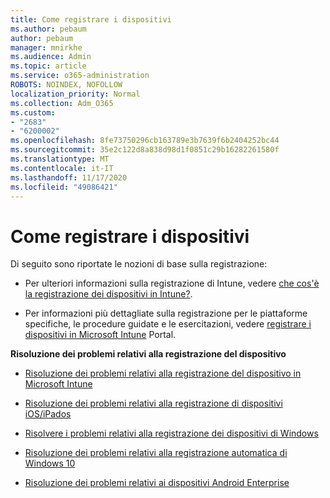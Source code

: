 ```yaml
---
title: Come registrare i dispositivi
ms.author: pebaum
author: pebaum
manager: mnirkhe
ms.audience: Admin
ms.topic: article
ms.service: o365-administration
ROBOTS: NOINDEX, NOFOLLOW
localization_priority: Normal
ms.collection: Adm_O365
ms.custom:
- "2683"
- "6200002"
ms.openlocfilehash: 8fe73750296cb163789e3b7639f6b2404252bc44
ms.sourcegitcommit: 35e2c122d8a838d98d1f0851c29b16282261580f
ms.translationtype: MT
ms.contentlocale: it-IT
ms.lasthandoff: 11/17/2020
ms.locfileid: "49086421"
---
```

# <a name="how-to-enroll-devices"></a>Come registrare i dispositivi

Di seguito sono riportate le nozioni di base sulla registrazione:

- Per ulteriori informazioni sulla registrazione di Intune, vedere [che cos'è la registrazione dei dispositivi in Intune?](https://docs.microsoft.com/mem/intune/enrollment/device-enrollment).

- Per informazioni più dettagliate sulla registrazione per le piattaforme specifiche, le procedure guidate e le esercitazioni, vedere [registrare i dispositivi in Microsoft Intune](https://docs.microsoft.com/mem/intune/enrollment/) Portal.

**Risoluzione dei problemi relativi alla registrazione del dispositivo**

- [Risoluzione dei problemi relativi alla registrazione del dispositivo in Microsoft Intune](https://docs.microsoft.com/mem/intune/enrollment/troubleshoot-device-enrollment-in-intune)

- [Risoluzione dei problemi relativi alla registrazione di dispositivi iOS/iPados](https://docs.microsoft.com/mem/intune/enrollment/troubleshoot-ios-enrollment-errors)

- [Risolvere i problemi relativi alla registrazione dei dispositivi di Windows](https://docs.microsoft.com/mem/intune/enrollment/troubleshoot-windows-enrollment-errors)

- [Risoluzione dei problemi relativi alla registrazione automatica di Windows 10](https://docs.microsoft.com/mem/intune/enrollment/troubleshoot-windows-auto-enrollment)

- [Risoluzione dei problemi relativi ai dispositivi Android Enterprise](https://docs.microsoft.com/mem/intune/enrollment/troubleshoot-android-enrollment)


